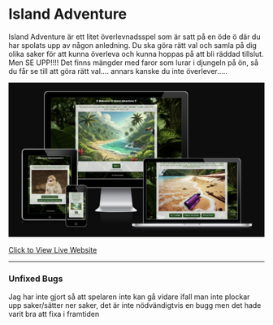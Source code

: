 # Island Adventure

Island Adventure är ett litet överlevnadsspel som är satt på en öde ö där du har spolats upp av någon anledning. Du ska göra rätt val och samla på dig olika saker för att kunna överleva och kunna hoppas på att bli räddad tillslut. Men SE UPP!!!! Det finns mängder med faror som lurar i djungeln på ön, så du får se till att göra rätt val.... annars kanske du inte överlever.....

![Responsive Mockup](https://github.com/Krnsand/island-adventure/blob/main/assets/images/responsive.png)

[Click to View Live Website](https://krnsand.github.io/island-adventure/)

---

### Unfixed Bugs

Jag har inte gjort så att spelaren inte kan gå vidare ifall man inte plockar upp saker/sätter ner saker, det är inte nödvändigtvis en bugg men det hade varit bra att fixa i framtiden

